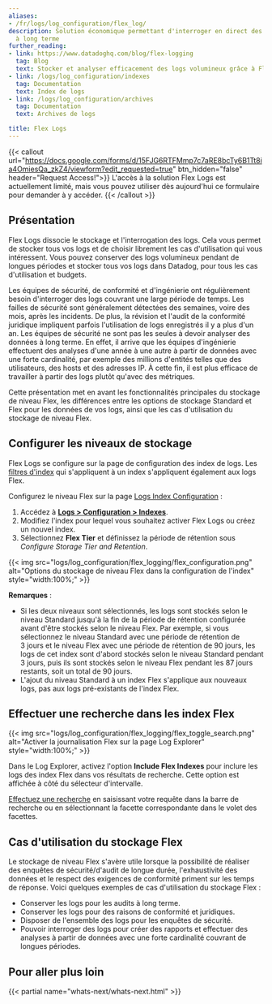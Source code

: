 ```yaml
---
aliases:
- /fr/logs/log_configuration/flex_log/
description: Solution économique permettant d'interroger en direct des logs conservés
  à long terme
further_reading:
- link: https://www.datadoghq.com/blog/flex-logging
  tag: Blog
  text: Stocker et analyser efficacement des logs volumineux grâce à Flex Logs
- link: /logs/log_configuration/indexes
  tag: Documentation
  text: Index de logs
- link: /logs/log_configuration/archives
  tag: Documentation
  text: Archives de logs

title: Flex Logs
---
```


{{< callout url="https://docs.google.com/forms/d/15FJG6RTFMmp7c7aRE8bcTy6B1Tt8ia4OmiesQa_zkZ4/viewform?edit_requested=true" btn_hidden="false" header="Request Access!">}}
L'accès à la solution Flex Logs est actuellement limité, mais vous pouvez utiliser dès aujourd'hui ce formulaire pour demander à y accéder.
{{< /callout >}}

## Présentation

Flex Logs dissocie le stockage et l'interrogation des logs. Cela vous permet de stocker tous vos logs et de choisir librement les cas d'utilisation qui vous intéressent. Vous pouvez conserver des logs volumineux pendant de longues périodes et stocker tous vos logs dans Datadog, pour tous les cas d'utilisation et budgets.

Les équipes de sécurité, de conformité et d'ingénierie ont régulièrement besoin d'interroger des logs couvrant une large période de temps. Les failles de sécurité sont généralement détectées des semaines, voire des mois, après les incidents. De plus, la révision et l'audit de la conformité juridique impliquent parfois l'utilisation de logs enregistrés il y a plus d'un an. Les équipes de sécurité ne sont pas les seules à devoir analyser des données à long terme. En effet, il arrive que les équipes d'ingénierie effectuent des analyses d'une année à une autre à partir de données avec une forte cardinalité, par exemple des millions d'entités telles que des utilisateurs, des hosts et des adresses IP. À cette fin, il est plus efficace de travailler à partir des logs plutôt qu'avec des métriques.

Cette présentation met en avant les fonctionnalités principales du stockage de niveau Flex, les différences entre les options de stockage Standard et Flex pour les données de vos logs, ainsi que les cas d'utilisation du stockage de niveau Flex.

## Configurer les niveaux de stockage

Flex Logs se configure sur la page de configuration des index de logs. Les [filtres d'index][1] qui s'appliquent à un index s'appliquent également aux logs Flex.

Configurez le niveau Flex sur la page [Logs Index Configuration][2] :

1. Accédez à [**Logs > Configuration > Indexes**][2].
2. Modifiez l'index pour lequel vous souhaitez activer Flex Logs ou créez un nouvel index.
3. Sélectionnez **Flex Tier** et définissez la période de rétention sous *Configure Storage Tier and Retention*.

{{< img src="logs/log_configuration/flex_logging/flex_configuration.png" alt="Options du stockage de niveau Flex dans la configuration de l'index" style="width:100%;" >}}

**Remarques** :
- Si les deux niveaux sont sélectionnés, les logs sont stockés selon le niveau Standard jusqu'à la fin de la période de rétention configurée avant d'être stockés selon le niveau Flex. Par exemple, si vous sélectionnez le niveau Standard avec une période de rétention de 3 jours et le niveau Flex avec une période de rétention de 90 jours, les logs de cet index sont d'abord stockés selon le niveau Standard pendant 3 jours, puis ils sont stockés selon le niveau Flex pendant les 87 jours restants, soit un total de 90 jours.
- L'ajout du niveau Standard à un index Flex s'applique aux nouveaux logs, pas aux logs pré-existants de l'index Flex.

## Effectuer une recherche dans les index Flex

{{< img src="logs/log_configuration/flex_logging/flex_toggle_search.png" alt="Activer la journalisation Flex sur la page Log Explorer" style="width:100%;" >}}

Dans le Log Explorer, activez l'option **Include Flex Indexes** pour inclure les logs des index Flex dans vos résultats de recherche. Cette option est affichée à côté du sélecteur d'intervalle.

[Effectuez une recherche][3] en saisissant votre requête dans la barre de recherche ou en sélectionnant la facette correspondante dans le volet des facettes.

## Cas d'utilisation du stockage Flex

Le stockage de niveau Flex s'avère utile lorsque la possibilité de réaliser des enquêtes de sécurité/d'audit de longue durée, l'exhaustivité des données et le respect des exigences de conformité priment sur les temps de réponse. Voici quelques exemples de cas d'utilisation du stockage Flex :
- Conserver les logs pour les audits à long terme.
- Conserver les logs pour des raisons de conformité et juridiques.
- Disposer de l'ensemble des logs pour les enquêtes de sécurité.
- Pouvoir interroger des logs pour créer des rapports et effectuer des analyses à partir de données avec une forte cardinalité couvrant de longues périodes.

## Pour aller plus loin

{{< partial name="whats-next/whats-next.html" >}}


[1]: /fr/logs/log_configuration/indexes/#indexes-filters
[2]: https://app.datadoghq.com/logs/pipelines/indexes
[3]: https://app.datadoghq.com/logs
